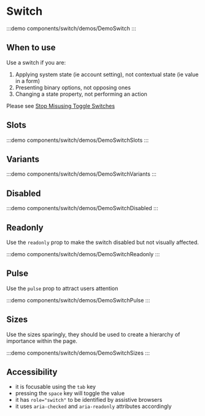 <script setup>
import DemoSwitch from '@/components/switch/demos/DemoSwitch.vue'
import DemoSwitchDisabled from '@/components/switch/demos/DemoSwitchDisabled.vue'
import DemoSwitchPulse from '@/components/switch/demos/DemoSwitchPulse.vue'
import DemoSwitchReadonly from '@/components/switch/demos/DemoSwitchReadonly.vue'
import DemoSwitchSizes from '@/components/switch/demos/DemoSwitchSizes.vue'
import DemoSwitchSlots from '@/components/switch/demos/DemoSwitchSlots.vue'
import DemoSwitchVariants from '@/components/switch/demos/DemoSwitchVariants.vue'
</script>

# Switch

:::demo components/switch/demos/DemoSwitch
<DemoSwitch />
:::

## When to use

Use a switch if you are:

1. Applying system state (ie account setting), not contextual state (ie value in a form)
2. Presenting binary options, not opposing ones
3. Changing a state property, not performing an action

Please see [Stop Misusing Toggle Switches](https://uxmovement.com/mobile/stop-misusing-toggle-switches/)

## Slots

:::demo components/switch/demos/DemoSwitchSlots
<DemoSwitchSlots />
:::

## Variants

:::demo components/switch/demos/DemoSwitchVariants
<DemoSwitchVariants />
:::

## Disabled

:::demo components/switch/demos/DemoSwitchDisabled
<DemoSwitchDisabled />
:::

## Readonly

Use the `readonly` prop to make the switch disabled but not visually affected.

:::demo components/switch/demos/DemoSwitchReadonly
<DemoSwitchReadonly />
:::

## Pulse

Use the `pulse` prop to attract users attention

:::demo components/switch/demos/DemoSwitchPulse
<DemoSwitchPulse />
:::

## Sizes

Use the sizes sparingly, they should be used to create a hierarchy of importance within the page.

:::demo components/switch/demos/DemoSwitchSizes
<DemoSwitchSizes />
:::

## Accessibility

- it is focusable using the `tab` key
- pressing the `space` key will toggle the value
- it has `role="switch"` to be identified by assistive browsers
- it uses `aria-checked` and `aria-readonly` attributes accordingly
